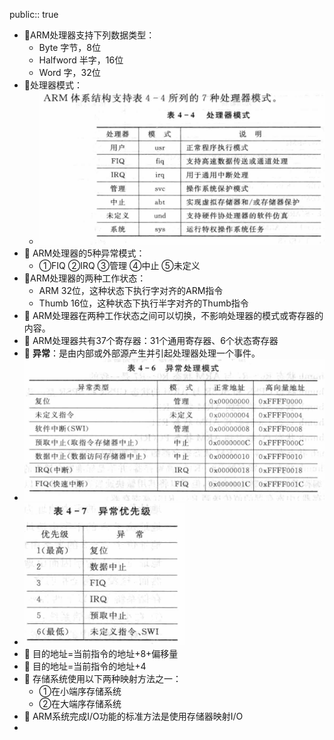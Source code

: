 public:: true

- 🔵ARM处理器支持下列数据类型：
	- Byte             字节，8位
	- Halfword     半字，16位
	- Word           字，32位
- 🔵处理器模式：
	- ![image.png](../assets/image_1702193832899_0.png)
- 🔵 ARM处理器的5种异常模式：
	- ①FIQ  ②IRQ  ③管理  ④中止  ⑤未定义
- 🔵ARM处理器的两种工作状态：
	- ARM             32位，这种状态下执行字对齐的ARM指令
	- Thumb         16位，这种状态下执行半字对齐的Thumb指令
- 🔵 ARM处理器在两种工作状态之间可以切换，不影响处理器的模式或寄存器的内容。
- 🔵 ARM处理器共有37个寄存器：31个通用寄存器、6个状态寄存器
- 🔵 **异常**：是由内部或外部源产生并引起处理器处理一个事件。
- ![image.png](../assets/image_1702246262498_0.png)
- ![image.png](../assets/image_1702246313887_0.png)
- 🔵 目的地址=当前指令的地址+8+偏移量
- 🔵 目的地址=当前指令的地址+4
- 🔵 存储系统使用以下两种映射方法之一：
	- ①在小端序存储系统
	- ②在大端序存储系统
- 🔵 ARM系统完成I/O功能的标准方法是使用存储器映射I/O
-